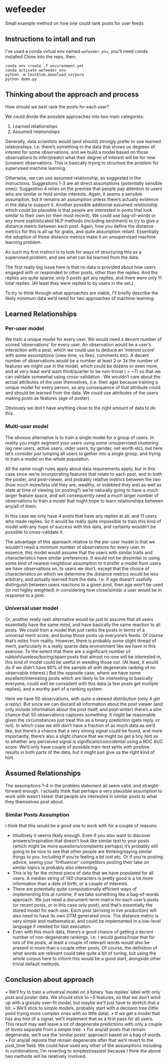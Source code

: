 # wefeeder
Small example method on how one could rank posts for user feeds

## Instructions to intall and run

I've used a conda virtual env named `wefeeder_env`, you'll need conda installed
Clone into the repo, then:
```
conda env create -f environment.yml
conda activate wefeeder_env
python -m textblob.download_corpora
python demo.py
```

## Thinking about the approach and process

How should we best rank the posts for each user?

We could divide the possible approaches into two main categories:

1.	Learned relationships
2.	Assumed relationships

Generally, data scientists would (and should) strongly prefer to use learned relationships.  I.e. there’s something in the data that shows us degrees of interest for some observations, and we build a model based on those observations to infer/predict what their degree of interest will be for new (unseen) observations.  This is basically trying to structure the problem for supervised machine learning. 

Otherwise, we can use assumed relationship, as suggested in the instructions.   Suggestions 1-3 are all direct assumptions (potentially sensible ones).  Suggestion 4 relies on the premise that people pay attention to users who are similar or hold similar interests.  Again, it seems a sensible assumption, but it remains an assumption unless there’s actually evidence in the data to support it.  Another possible additional assumed relationship which could be plausible is that people are interested in posts that look similar to their own (or their most recent).  We could use bag-of-words or any more sophisticated NLP methods (including sentiment) to try to give a distance metric between each post. Again, how you define the distance metrics for this is all up for grabs, and quite assumption reliant.  Essentially the adoption of those distance metrics make it an unsupervised machine learning problem. 

As such my first instinct is to look for ways of structuring this as a supervised problem, and see what can be learned from the data. 

The first really big issue here is that no data is provided about how users engaged with or responded to other posts, other than the replies. And the replies are quite sparse, only 5 posts got any replies, and there were only 11 total replies. (At least they were replied to by users in the set.)

To try to think through what approaches are viable, I’ll briefly describe the likely minimum data we’d need for two approaches of machine-learning:

## Learned Relationships

### Per-user model
We train a unique model for every user.  We would need a decent number of scored ‘observations’ for every user.  An observation would be a user’s interaction with a post, which we could use to deduce an ‘interest score’ with some assumptions (view time, vs likes, comments etc).  A decent number of observations would be a number at least 2 or 3x the number of features we might use in the model, which could be dozens or even more, and at very least we’d want third/quarter to be non-trivial ( > ~7) so that we can validate somewhat using cross-validation .  We wouldn’t care about the actual attributes of the user themselves, (i.e. their age) because training a unique model for every person, so any consequence of that attribute could and should be learned from the data.  We could use attributes of the users making posts as features (age of poster).

Obviously we don’t have anything close to the right amount of data to do this.

### Multi-user model
The obvious alternative is to train a single model for a group of users. In reality you might segment your users using some unsupervised clustering (eg new users, active users, older users, by gender, net worth etc), but here let’s consider just lumping all users to gether into a single group, and trying to train a model on the whole population. 

All the same rough rules apply about data requirements apply, but in this case since we’re incorporating features that relate to each post, and to both the poster, and post-viewer, and probably relative metrics between the two (how much more/less old they are, wealthy, or indebted they are) as well as state at time of viewing (or posting?) we’re naturally going to have a much larger feature space, and will consequently need a much larger number of observations to train a model that might hope to learn relationships between any/all of them. 

In this case we only have 4 posts that have any replies at all, and 11 users who made replies. So it would be really quite impossible to train this kind of model with any hope of success with this data, and certainly wouldn’t be possible to cross-validate it.  

The advantage of this approach relative to the per-user model is that we wouldn’t need a minimum number of observations for every user. In essence, this model would assume that the users with similar traits and characteristics have similar preferences.  It would not be dissimilar to using some kind of nearest-neighbour assumption to transfer a model from users we have observations on, to users we don’t, except that the choice of characteristics on which we determine the distance metrics would be less arbitrary, and actually learned from the data. I.e. if age doesn’t usefully distinguish between users reactions to a given post, then age won’t be used (or not highly weighted) in considering how close/similar a user would be in response to a post.

### Universal user model
Or, another really rash alternative would be just to assume that all users essentially have the same mind, and have basically the same reaction to all posts.  We could train a model that just ranks the posts in terms of a universal merit score, and bump those posts up everyone’s feeds. Of course that’s miles from reality. However, there is probably some slight thread of merit, particularly in a really sparse data environment like we have in this exercise.  To the extent that there are a significant number of rubbish/useless/boring/spam posts that almost no-one will be interested in, this kind of model could be useful in weeding those out.  (At least, it would do if we didn’t have 90% of the sample all with degenerate ranking of no observable interest.) But the opposite case, where we have some excellent/interesting posts which are likely to be interesting to basically everyone, could well be consistent with this data (a few posts get multiple replies), and a worthy part of a ranking system.

Here we have 50 observations, with quite a skewed distribution (only 4 get a reply).  But since we can discard all information about the post viewer (and only include information about the post itself, and post-writer) there’s a slim chance that 50 observations captures something. It might be reasonable given the circumstances just treat this as a binary prediction (gets reply, or not).  In which case we still don’t have a fraction of as much data as we’d like, but there’s a chance that a very strong signal could be found, and more importantly, there’s also a slight chance that we might be get a tiny hint as to whether any perceived signal is significant/coincidental using a ROC AUC score.  We’d only have couple of possible train-test splits with positive results in both parts of the data, but it might just give us the right kind of hint. 

## Assumed Relationships
The assumptions 1-4 in the problem statement all seem valid, and straight-forward enough. I actually think that perhaps a very plausible assumption to work with wasn’t listed: that people are interested in similar posts to what they themselves post about. 

### Similar Posts Assumption
I think that this would be a good one to work with for a couple of reasons:
-	Intuitively it seems likely enough.  Even if you also want to discover answers/inspiration that doesn’t look like similar text to your posts (which might be more questions/complaints perhaps) it’s probably still going to be nice to see that other people are thinking/saying similar things to you.  Including if you’re feeling a bit lost etc. Or if you’re posting advice, seeing your ‘finfluencer’ competitors posting their take on similar topics is probably also interesting. 
-	This is by far the richest piece of data that we have populated for all users. A median string of 140 characters is pretty good is a lot more information than a date of birth, or a couple of interests.
-	There are potentially quite computationally efficient ways of implementing this at runtime, if we take something like a bag-of-words approach. We just need a document-term-matrix for each user’s posts (or recent posts, or in this case only post), and that’s essentially the stored model for each user. Each post (arriving in live production) will also need to have its own DTM generated once.  The distance metric is very simple and mathematical, and could be implemented in a low-level language if needed for fast execution. 
-	Even with this much data, there’s a good chance of getting a decent number of non-degenerate rankings.  I.e. I would guess/hope that for lots of the posts, at least a couple of relevant words would also be present in more than a couple other posts.  Of course, the definition of what words are relevant could take quite a bit of tuning, but using the whole corpus here to inform this would be a good start, alongside other trivial default methods. 

## Conclusion about approach

•	We’ll try to train a universal model on a binary ‘has replies’ label with only post and poster data.  We should stick to ~5 features, so that we don’t wind up with a grossly over-fit model, but maybe we’ll just have to stretch that a bit. 
•	We’ll stick to simple models, probably start with a decision tree (little point trying more complex ones with so little data).
•	If we get a model that has any hint of a signal, we’ll implement that as a first pass for all users.  This result may well leave a lot of degenerate predictions with only a couple of levels separate from a simple tree.
•	For any/all posts that remain degenerate, we’ll use the ‘similar posts’ approach based on a bag of words.
•	For any/all reposts that remain degenerate after that we’ll revert to the post_time field.  We could have used any other of the assumptions including in combinations, I’m reverting to simplest/easiest because I think the above two methods will be relatively involved.
